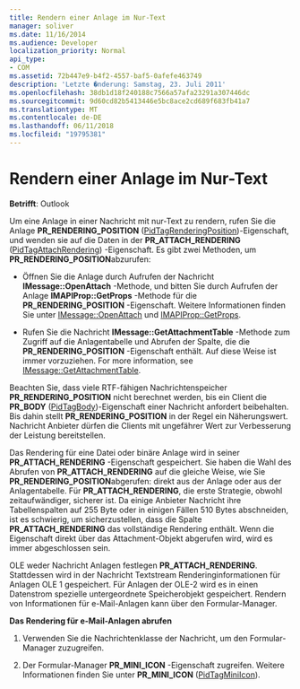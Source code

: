 ```yaml
---
title: Rendern einer Anlage im Nur-Text
manager: soliver
ms.date: 11/16/2014
ms.audience: Developer
localization_priority: Normal
api_type:
- COM
ms.assetid: 72b447e9-b4f2-4557-baf5-0afefe463749
description: 'Letzte �nderung: Samstag, 23. Juli 2011'
ms.openlocfilehash: 38db1d18f240188c7566a57afa23291a307446dc
ms.sourcegitcommit: 9d60cd82b5413446e5bc8ace2cd689f683fb41a7
ms.translationtype: MT
ms.contentlocale: de-DE
ms.lasthandoff: 06/11/2018
ms.locfileid: "19795381"
---
```

# <a name="rendering-an-attachment-in-plain-text"></a>Rendern einer Anlage im Nur-Text

  
  
**Betrifft**: Outlook 
  
Um eine Anlage in einer Nachricht mit nur-Text zu rendern, rufen Sie die Anlage **PR_RENDERING_POSITION** ([PidTagRenderingPosition](pidtagrenderingposition-canonical-property.md))-Eigenschaft, und wenden sie auf die Daten in der **PR_ATTACH_RENDERING** ([PidTagAttachRendering](pidtagattachrendering-canonical-property.md)) -Eigenschaft. Es gibt zwei Methoden, um **PR_RENDERING_POSITION**abzurufen:
  
- Öffnen Sie die Anlage durch Aufrufen der Nachricht **IMessage::OpenAttach** -Methode, und bitten Sie durch Aufrufen der Anlage **IMAPIProp::GetProps** -Methode für die **PR_RENDERING_POSITION** -Eigenschaft. Weitere Informationen finden Sie unter [IMessage::OpenAttach](imessage-openattach.md) und [IMAPIProp::GetProps](imapiprop-getprops.md).
    
- Rufen Sie die Nachricht **IMessage::GetAttachmentTable** -Methode zum Zugriff auf die Anlagentabelle und Abrufen der Spalte, die die **PR_RENDERING_POSITION** -Eigenschaft enthält. Auf diese Weise ist immer vorzuziehen. For more information, see [IMessage::GetAttachmentTable](imessage-getattachmenttable.md).
    
Beachten Sie, dass viele RTF-fähigen Nachrichtenspeicher **PR_RENDERING_POSITION** nicht berechnet werden, bis ein Client die **PR_BODY** ([PidTagBody](pidtagbody-canonical-property.md))-Eigenschaft einer Nachricht anfordert beibehalten. Bis dahin stellt **PR_RENDERING_POSITION** in der Regel ein Näherungswert. Nachricht Anbieter dürfen die Clients mit ungefährer Wert zur Verbesserung der Leistung bereitstellen. 
  
Das Rendering für eine Datei oder binäre Anlage wird in seiner **PR_ATTACH_RENDERING** -Eigenschaft gespeichert. Sie haben die Wahl des Abrufen von **PR_ATTACH_RENDERING** auf die gleiche Weise, wie Sie **PR_RENDERING_POSITION**abgerufen: direkt aus der Anlage oder aus der Anlagentabelle. Für **PR_ATTACH_RENDERING**, die erste Strategie, obwohl zeitaufwändiger, sicherer ist. Da einige Anbieter Nachricht ihre Tabellenspalten auf 255 Byte oder in einigen Fällen 510 Bytes abschneiden, ist es schwierig, um sicherzustellen, dass die Spalte **PR_ATTACH_RENDERING** das vollständige Rendering enthält. Wenn die Eigenschaft direkt über das Attachment-Objekt abgerufen wird, wird es immer abgeschlossen sein. 
  
OLE weder Nachricht Anlagen festlegen **PR_ATTACH_RENDERING**. Stattdessen wird in der Nachricht Textstream Renderinginformationen für Anlagen OLE 1 gespeichert. Für Anlagen der OLE-2 wird es in einen Datenstrom spezielle untergeordnete Speicherobjekt gespeichert. Rendern von Informationen für e-Mail-Anlagen kann über den Formular-Manager. 
  
 **Das Rendering für e-Mail-Anlagen abrufen**
  
1. Verwenden Sie die Nachrichtenklasse der Nachricht, um den Formular-Manager zuzugreifen.
    
2. Der Formular-Manager **PR_MINI_ICON** -Eigenschaft zugreifen. Weitere Informationen finden Sie unter **PR_MINI_ICON** ([PidTagMiniIcon](pidtagminiicon-canonical-property.md)).
    

